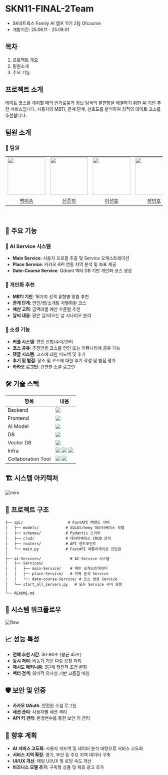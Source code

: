 # SKN11-FINAL-2Team
- SK네트웍스 Family AI 캠프 11기 2팀 Ofcourse
- 개발기간: 25.06.11 - 25.08.01

## 목차
1. 프로젝트 개요
2. 팅원소개
3. 주요 기능


## 프로젝트 소개

데이트 코스를 계획할 때의 번거로움과 정보 탐색의 불편함을 해결하기 위한 AI 기반 추천 서비스입니다. 사용자의 MBTI, 관계 단계, 선호도를 분석하여 최적의 데이트 코스를 추천합니다.

## 팀원 소개
### 👤 팀원
<table>
  <tr>
    <td align="center">
      <img src="https://github.com/user-attachments/assets/a5dbdb16-ecc3-430a-9909-0b5dc8bbf79a" width="120" />
    </td>
    <td align="center">
      <img src="https://github.com/user-attachments/assets/7249aadb-96df-4a98-9af0-ca3c9038c844" width="120" />
    </td>
    <td align="center">
      <img src="https://github.com/user-attachments/assets/b048ec2c-193b-46d2-8d19-2d34f15a2001" width="120" />
    </td>
    <td align="center">
      <img src="https://github.com/user-attachments/assets/45531234-f60c-46ab-9a37-f040ffbbe177" width="120" />
    </td>
    <td align="center">
      <img src="https://github.com/user-attachments/assets/31560ea0-f0c6-4a43-a76a-2b46124da082" width="120" />
    </td>
  </tr>
  <tr>
    <td align="center">
      <a href="https://github.com/misong-hub">백미송</a>
    </td>
    <td align="center">
      <a href="https://github.com/HybuKimo">신준희</a>
    </td>
    <td align="center">
      <a href="https://github.com/Seonh0">이선호</a>
    </td>
    <td align="center">
      <a href="https://github.com/Minor1862">정민호</a>
    </td>
    <td align="center">
      <a href="https://github.com/junoaplus">황준호</a>
    </td>
  </tr>
</table>
<br/>


## 🚀 주요 기능

### 🤖 AI Service 시스템
- **Main Service**: 사용자 프로필 추출 및 Service 오케스트레이션
- **Place Service**: 카카오 API 연동 지역 분석 및 좌표 제공
- **Date-Course Service**: Qdrant 벡터 DB 기반 개인화 코스 생성

### 🎯 개인화 추천
- **MBTI 기반**: 16가지 성격 유형별 맞춤 추천
- **관계 단계**: 연인/썸/소개팅 차별화된 코스
- **예산 고려**: 금액대별 예산 수준별 추천
- **날씨 대응**: 맑은 날/비오는 날 시나리오 분리

### 🔗 소셜 기능
- **커플 시스템**: 연인 신청/수락/관리
- **코스 공유**: 추천받은 코스를 연인 또는 커뮤니티에 공유 가능
- **댓글 시스템**: 코스에 대한 피드백 및 후기
- **후기 및 별점**: 장소 및 코스에 대한 후기 작성 및 별점 평가
- **카카오 로그인**: 간편한 소셜 로그인


## 🛠️ 기술 스택

| 항목                | 내용 |
|---------------------|------|
| Backend | <img src="https://img.shields.io/badge/fastapi-009688?style=for-the-badge&logo=fastapi&logoColor=white"> |
| Frontend | <img src="https://img.shields.io/badge/Next.js-000000?style=for-the-badge&logo=Next.js&logoColor=white"/> |
| AI Model | <img src="https://img.shields.io/badge/gpt4o-412991?style=for-the-badge&logo=openai&logoColor=white"> |
| DB | <img src="https://img.shields.io/badge/postgresql-4169E1?style=for-the-badge&logo=postgresql&logoColor=white"> |
| Vector DB | <img src="https://img.shields.io/badge/qdrant-F74E68?style=for-the-badge&logo=qdrant&logoColor=white"> |
| Infra | <img src="https://img.shields.io/badge/Docker-2496ED?style=for-the-badge&logo=Docker&logoColor=white"/> <img src="https://img.shields.io/badge/Runpod-6438B1?style=for-the-badge&logo=Runpod&logoColor=white"/> <img src="https://img.shields.io/badge/Vercel-000000?style=for-the-badge&logo=Vercel&logoColor=white"/> |
| Collaboration Tool | <img src="https://img.shields.io/badge/Git-F05032?style=for-the-badge&logo=git&logoColor=white"/> <img src="https://img.shields.io/badge/GitHub-181717?style=for-the-badge&logo=GitHub&logoColor=white"/> |



## 🏗️ 시스템 아키텍처

![miro](https://github.com/user-attachments/assets/92210054-7e5e-4b6c-9206-8d2867eae7c9)


## 📁 프로젝트 구조

```
├── api/                    # FastAPI 백엔드 서버
│   ├── models/            # SQLAlchemy 데이터베이스 모델
│   ├── schemas/           # Pydantic 스키마
│   ├── crud/              # 데이터베이스 CRUD 로직
│   ├── routers/           # API 엔드포인트
│   └── main.py            # FastAPI 애플리케이션 진입점
│
├── ai-Services/             # AI Service 시스템
│   ├── Services/
│   │   ├── main-Service/    # 메인 오케스트레이터
│   │   ├── place-Service/   # 지역 분석 Service
│   │   └── date-course-Service/ # 코스 생성 Service
│   └── start_all_servers.py   # 모든 Service 서버 실행
│
└── README.md
```


## 🔄 시스템 워크플로우

![flow](https://github.com/user-attachments/assets/3f1cfd8a-d640-4940-990e-91ffe68c2b77)



## 📈 성능 특성

- **전체 추천 시간**: 30-90초 (평균 45초)
- **동시 처리**: 비동기 기반 다중 요청 처리
- **재시도 메커니즘**: 3단계 점진적 조건 완화
- **벡터 검색**: 의미적 유사성 기반 고품질 매칭

## 🛡️ 보안 및 인증

- **카카오 OAuth**: 안전한 소셜 로그인
- **세션 관리**: 사용자별 세션 격리
- **API 키 관리**: 환경변수를 통한 보안 키 관리

## 🚀 향후 계획

- **AI 서비스 고도화**: 사용자 피드백 및 데이터 분석 바탕으로 서비스 고도화
- **서비스 지역 확장**: 경기, 부산 등 주요 지역 데이터 구축
- **UI/UX 개선**: 채팅 UI/UX 및 로딩 속도 개선
- **비즈니스 모델 추가**: 구독형 상품 및 제휴 광고 추가

